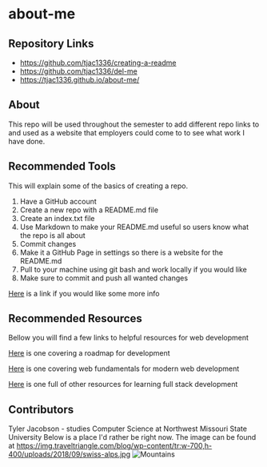 # about-me

## Repository Links

- https://github.com/tjac1336/creating-a-readme
- https://github.com/tjac1336/del-me
- https://tjac1336.github.io/about-me/
 
## About
This repo will be used throughout the semester to add different repo links to and used as a website that employers could come to to see what work I have done.  

## Recommended Tools
This will explain some of the basics of creating a repo. 
1. Have a GitHub account
2. Create a new repo with a README.md file
3. Create an index.txt file
4. Use Markdown to make your README.md useful so users know what the repo is all about
5. Commit changes
6. Make it a GitHub Page in settings so there is a website for the README.md
7. Pull to your machine using git bash and work locally if you would like
8. Make sure to commit and push all wanted changes

[Here](https://www.youtube.com/watch?v=WfhRyz3Wf4o) is a link if you would like some more info

## Recommended Resources
Bellow you will find a few links to helpful resources for web development

[Here](https://github.com/kamranahmedse/developer-roadmap) is one covering a roadmap for development

[Here](https://github.com/google/WebFundamentals) is one covering web fundamentals for modern web development

[Here](https://github.com/bmorelli25/Become-A-Full-Stack-Web-Developer) is one full of other resources for learning full stack development

## Contributors
Tyler Jacobson - studies Computer Science at Northwest Missouri State University
Below is a place I'd rather be right now.  The image can be found at https://img.traveltriangle.com/blog/wp-content/tr:w-700,h-400/uploads/2018/09/swiss-alps.jpg
![Mountains](https://img.traveltriangle.com/blog/wp-content/tr:w-700,h-400/uploads/2018/09/swiss-alps.jpg)
